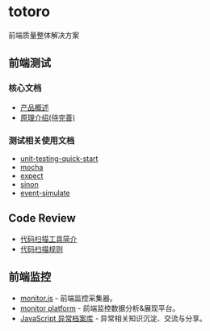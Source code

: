 # totoro

前端质量整体解决方案

## 前端测试

### 核心文档
- [产品概述](https://github.com/totorojs/totoro-test)
- [原理介绍(待完善)](https://github.com/totorojs/totoro-test/wiki/%E6%B5%8B%E8%AF%95%E6%A1%86%E6%9E%B6%E5%8E%9F%E7%90%86%E4%BB%8B%E7%BB%8D)

### 测试相关使用文档
- [unit-testing-quick-start](https://github.com/totorojs/totoro-test/wiki/unit-testing-quick-start)
- [mocha](https://github.com/totorojs/totoro-test/wiki/mocha)
- [expect](https://github.com/totorojs/totoro-test/wiki/expect)
- [sinon](https://github.com/totorojs/totoro-test/wiki/expect)
- [event-simulate](https://github.com/aralejs/event-simulate)

## Code Review
- [代码扫描工具简介](https://github.com/totorojs/totoro-linter)
- [代码扫描规则](https://github.com/totorojs/totoro-linter/tree/master/rules)

## 前端监控

* [monitor.js](https://github.com/totorojs/monitor.js) - 前端监控采集器。
* [monitor platform](https://github.com/alipay/monitor-platform) - 前端监控数据分析&展现平台。
* [JavaScript 异常档案库](https://github.com/totorojs/javascript-exception-archives) -
  异常相关知识沉淀、交流与分享。
